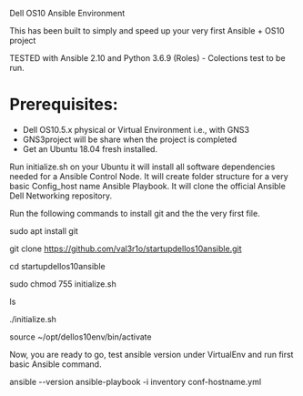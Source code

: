 Dell OS10 Ansible Environment

This has been built to simply and speed up your very first Ansible + OS10 project

TESTED with Ansible 2.10 and Python 3.6.9 (Roles) - Colections test to be run.

# Prerequisites: 
- Dell OS10.5.x physical or Virtual Environment i.e., with GNS3
- GNS3project will be share when the project is completed
- Get an Ubuntu 18.04 fresh installed.

Run 
initialize.sh 
on your Ubuntu it will install all software dependencies needed for a Ansible Control Node.
It will create folder structure for a very basic Config_host name Ansible Playbook. 
It will clone the official Ansible Dell Networking repository.

Run the following commands to install git and the the very first file.

sudo apt install git

git clone https://github.com/val3r1o/startupdellos10ansible.git

cd startupdellos10ansible

sudo chmod 755 initialize.sh

ls

./initialize.sh

source ~/opt/dellos10env/bin/activate

Now, you are ready to go, test ansible version under VirtualEnv and run first basic Ansible command.

ansible --version
ansible-playbook -i inventory conf-hostname.yml
